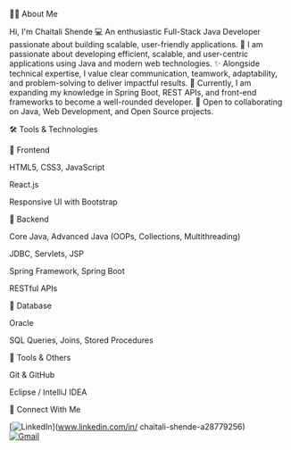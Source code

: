 👩‍💻 About Me

Hi, I'm Chaitali Shende 
💻 An enthusiastic Full-Stack Java Developer passionate about building scalable, user-friendly applications.
🚀 I am passionate about developing efficient, scalable, and user-centric applications using Java and modern web technologies.
✨ Alongside technical expertise, I value clear communication, teamwork, adaptability, and problem-solving to deliver impactful results.
🌱 Currently, I am expanding my knowledge in Spring Boot, REST APIs, and front-end frameworks to become a well-rounded developer.
🤝 Open to collaborating on Java, Web Development, and Open Source projects.


🛠️ Tools & Technologies

🔹 Frontend

HTML5, CSS3, JavaScript 

React.js 

Responsive UI with Bootstrap

🔹 Backend

Core Java, Advanced Java (OOPs, Collections, Multithreading)

JDBC, Servlets, JSP

Spring Framework, Spring Boot

RESTful APIs

🔹 Database

Oracle 

SQL Queries, Joins, Stored Procedures

🔹 Tools & Others

Git & GitHub

Eclipse / IntelliJ IDEA

🔗 Connect With Me  

[![LinkedIn](https://img.icons8.com/color/48/000000/linkedin.png)](www.linkedin.com/in/
chaitali-shende-a28779256)  
[![Gmail](https://img.icons8.com/color/48/000000/gmail-new.png)](mailto:your-chaitaliishendde@gmail.com)  
